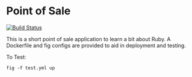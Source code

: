 # Point of Sale

[![Build Status](https://drone.io/github.com/funkymonkeymonk/point-of-sale/status.png)](https://drone.io/github.com/funkymonkeymonk/point-of-sale/latest)

This is a short point of sale application to learn a bit about Ruby. A Dockerfile and fig configs are provided to aid in deployment and testing.

To Test:
```
fig -f test.yml up
```

